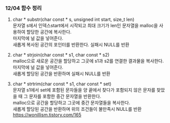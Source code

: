 ### 12/04 함수 정리   
1. char * substr(char const * s, unsigned int start, size_t len)   
    문자열 s에서 인덱스start에서 시작되고 최대 크기가 len인 문자열을 malloc을 사용하여 할당한 공간에 복사한다.   
    마지막에 널 값을 넣어준다.   
    새롭게 복사된 공간의 포인터를 반환한다. 실패시 NULL를 반환   

2. char * strjoin(char const * s1, char const * s2)   
    malloc으로 새로운 공간을 할당하고 그곳에 s1과 s2를 연결한 결과물을 복사한다.   
    마지막에 널 값을 넣어준다.   
    새롭게 할당된 공간을 반환하며 실패시 NULL를 반환   

3. char * strtrim(char const * s1, char const * set)   
    문자열 s1에서 set에 포함된 문자들을 양 끝에서 찾다가 포함되지 않은 문자를 찾았을 때 그 문자를 포함한 중간 문자열을 반환한다.   
    malloc으로 공간을 할당하고 그곳에 중간 문자열들을 복사한다.   
    새롭게 할당된 공간을 반환하며 위의 조건들이 불만족시 NULL를 반환   
    <https://wonillism.tistory.com/165>
